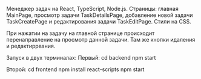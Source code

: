 Менеджер задач на React, TypeScript, Node.js.
Страницы: главная MainPage, просмотр задачи TaskDetailsPage, добавление новой задачи TaskCreatePage и редактирования задачи TaskEditPage.
Стили на CSS.

При нажатии на задачу на главной странице происходит перенаправление на просмотр данной задачи. Там же кнопки идаления и редактиррвания.

Запуск в двух терминалах:
Первый:
cd backend
npm start

Второй:
cd frontend
npm install react-scripts
npm start
